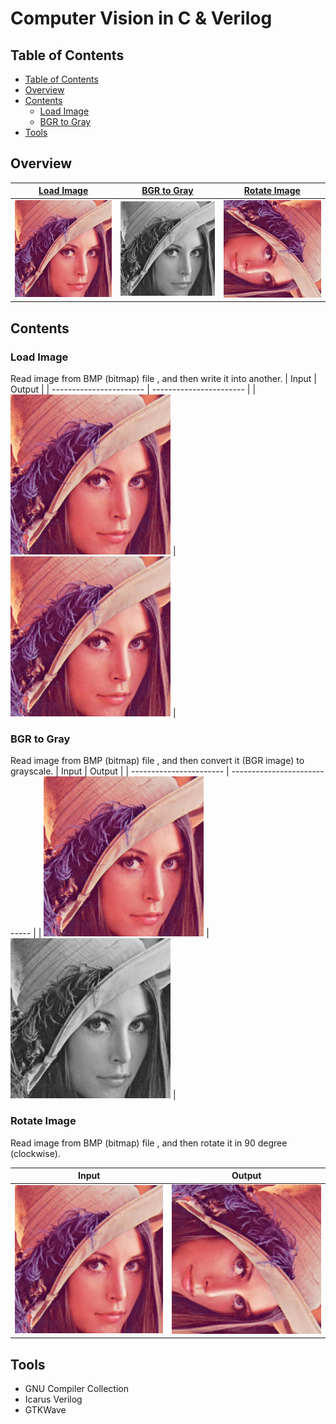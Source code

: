 # Computer Vision in C & Verilog


## Table of Contents
* [Table of Contents](#table-of-contents)
* [Overview](#overview)
* [Contents](#contents)
    + [Load Image](#load-image)
    + [BGR to Gray](#bgr-to-gray)
* [Tools](#tools)

## Overview
|[Load Image](./load_image/README.md)|[BGR to Gray](./bgr_to_gray/README.md)|[Rotate Image](./rotate_image/README.md)|
|-|-|-|
|![load image](./load_image/output.bmp)|![load image](./bgr_to_gray/output_gray.bmp)|![rotate image](./rotate_image/output_rot_90.bmp)|

## Contents
### Load Image
Read image from BMP (bitmap) file , and then write it into another.
| Input                   | Output                  |
| ----------------------- | ----------------------- |
| ![input](./load_image/lena256.bmp) | ![output](./load_image/output.bmp) |

### BGR to Gray
Read image from BMP (bitmap) file , and then convert it (BGR image) to grayscale.
| Input                   | Output                       |
| ----------------------- | ---------------------------- |
| ![input](./bgr_to_gray/lena256.bmp) | ![output](./bgr_to_gray/output_gray.bmp) |

### Rotate Image
Read image from BMP (bitmap) file , and then rotate it in 90 degree (clockwise).

| Input                   | Output                         |
| ----------------------- | ------------------------------ |
| ![input](./rotate_image/lena256.bmp) | ![output](./rotate_image/output_rot_90.bmp) |

## Tools
* GNU Compiler Collection
* Icarus Verilog
* GTKWave
